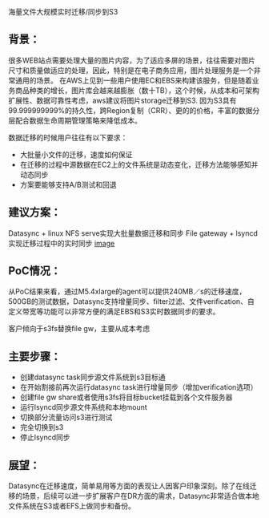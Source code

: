 海量文件大规模实时迁移/同步到S3

背景：
-

很多WEB站点需要处理大量的图片内容，为了适应多屏的场景，往往需要对图片尺寸和质量做适应的处理，因此，特别是在电子商务应用，图片处理服务是一个非常通用的场景。
在AWS上见到一些用户使用EC和EBS来构建该服务，但是随着业务商品种类的增长，图片库会越来越膨胀（数十TB），这个时候，从成本和可架构扩展性、数据可靠性考虑，aws建议将图片storage迁移到S3.
因为S3具有99.999999999%的持久性，跨Region复制（CRR）、更的的价格，丰富的数据分层配合数据生命周期管理策略来降低成本。

数据迁移的时候用户往往有以下要求：

* 大批量小文件的迁移，速度如何保证
* 在迁移的过程中源数据在EC2上的文件系统是动态变化，迁移方法能够感知并动态同步
* 方案要能够支持A/B测试和回退



建议方案：
-
Datasync + linux NFS serve实现大批量数据迁移和同步
File gateway + lsyncd实现迁移过程中的实时同步
[image](./image.png)

PoC情况：
-
从PoC结果来看，通过M5.4xlarge的agent可以提供240MB／s的迁移速度，500GB的测试数据，Datasync支持增量同步、filter过滤、文件verification、自定义带宽等功能可以非常方便的满足EBS和S3实时数据同步的要求。

客户倾向于s3fs替换file gw，主要从成本考虑

主要步骤：
-

* 创建datasync task同步源文件系统到s3目标通
* 在开始割接前再次运行datasync task进行增量同步（增加verification选项）
* 创建file gw share或者使用s3fs将目标bucket挂载到各个文件服务器
* 运行lsyncd同步源文件系统和本地mount
* 切换部分流量访问s3进行测试
* 完全切换到s3
* 停止lsyncd同步



展望：
-
Datasync在迁移速度，简单易用等方面的表现让人因客户印象深刻。除了在线迁移的场景，后续可以进一步扩展客户在DR方面的需求，Datasync非常适合做本地文件系统在S3或者EFS上做同步和备份。

